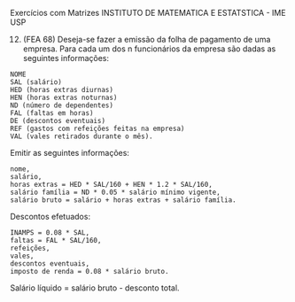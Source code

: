 Exercícios com Matrizes
INSTITUTO DE MATEMATICA E ESTATSTICA - IME USP

12.  (FEA 68) Deseja-se fazer a emissão da folha de pagamento de uma empresa. Para cada um dos n funcionários da empresa são dadas as seguintes informações:

    NOME
    SAL (salário)
    HED (horas extras diurnas)
    HEN (horas extras noturnas)
    ND (número de dependentes)
    FAL (faltas em horas)
    DE (descontos eventuais)
    REF (gastos com refeições feitas na empresa)
    VAL (vales retirados durante o mês).

Emitir as seguintes informações:

    nome,
    salário,
    horas extras = HED * SAL/160 + HEN * 1.2 * SAL/160,
    salário família = ND * 0.05 * salário mínimo vigente,
    salário bruto = salário + horas extras + salário família.

Descontos efetuados:

    INAMPS = 0.08 * SAL,
    faltas = FAL * SAL/160,
    refeições,
    vales,
    descontos eventuais,
    imposto de renda = 0.08 * salário bruto.

Salário líquido = salário bruto - desconto total. 

